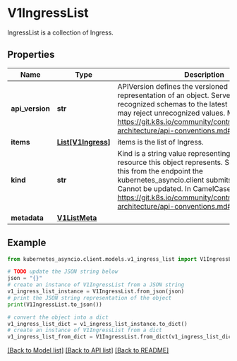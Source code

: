 # V1IngressList

IngressList is a collection of Ingress.

## Properties

Name | Type | Description | Notes
------------ | ------------- | ------------- | -------------
**api_version** | **str** | APIVersion defines the versioned schema of this representation of an object. Servers should convert recognized schemas to the latest internal value, and may reject unrecognized values. More info: https://git.k8s.io/community/contributors/devel/sig-architecture/api-conventions.md#resources | [optional] 
**items** | [**List[V1Ingress]**](V1Ingress.md) | items is the list of Ingress. | 
**kind** | **str** | Kind is a string value representing the REST resource this object represents. Servers may infer this from the endpoint the kubernetes_asyncio.client submits requests to. Cannot be updated. In CamelCase. More info: https://git.k8s.io/community/contributors/devel/sig-architecture/api-conventions.md#types-kinds | [optional] 
**metadata** | [**V1ListMeta**](V1ListMeta.md) |  | [optional] 

## Example

```python
from kubernetes_asyncio.client.models.v1_ingress_list import V1IngressList

# TODO update the JSON string below
json = "{}"
# create an instance of V1IngressList from a JSON string
v1_ingress_list_instance = V1IngressList.from_json(json)
# print the JSON string representation of the object
print(V1IngressList.to_json())

# convert the object into a dict
v1_ingress_list_dict = v1_ingress_list_instance.to_dict()
# create an instance of V1IngressList from a dict
v1_ingress_list_from_dict = V1IngressList.from_dict(v1_ingress_list_dict)
```
[[Back to Model list]](../README.md#documentation-for-models) [[Back to API list]](../README.md#documentation-for-api-endpoints) [[Back to README]](../README.md)


